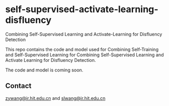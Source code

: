 # self-supervised-activate-learning-disfluency

Combining Self-Supervised Learning and Activate-Learning for Disfluency Detection

This repo contains the code and model used for Combining Self-Training and Self-Supervised Learning for Combining Self-Supervised Learning and Activate Learning for Disfluency Detection.

The code and model is coming soon.

## Contact
zywang@ir.hit.edu.cn and slwang@ir.hit.edu.cn
